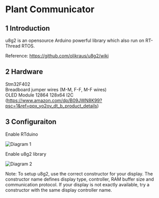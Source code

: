 # Plant Communicator

## 1 Introduction

u8g2 is an opensource Arduino powerful library which also run on RT-Thread RTOS. 

Reference:
https://github.com/olikraus/u8g2/wiki

## 2 Hardware 

Stm32F402   
Breadboard jumper wires (M-M, F-F, M-F wires)   
OLED Module 12864 128x64 I2C (https://www.amazon.com/dp/B09JWN8K99?psc=1&ref=ppx_yo2ov_dt_b_product_details)


## 3 Configuraiton

Enable RTduino

![Diagram 1](https://github.com/RTduino/PlantCommunicator/blob/master/OLEDu8g2/RTduino.jpg?raw=true)

Enable u8g2 library

![Diagram 2](https://github.com/RTduino/PlantCommunicator/blob/master/OLEDu8g2/u8g2.jpg?raw=true)

Note: To setup u8g2, use the correct constructor for your display. The constructor name defines display type, controller, RAM buffer size and communication protocol. 
If your display is not exactly available, try a constructor with the same display controller name.


